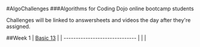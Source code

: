 #AlgoChallenges
###Algorithms for Coding Dojo online bootcamp students

Challenges will be linked to answersheets and videos the day after they're assigned.

##Week 1
| [Basic 13](Week_01/basic13.md) |
| ------------------------------ |
|   |
